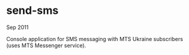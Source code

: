 send-sms
========
Sep 2011

Console application for SMS messaging with MTS Ukraine subscribers (uses MTS Messenger service).
